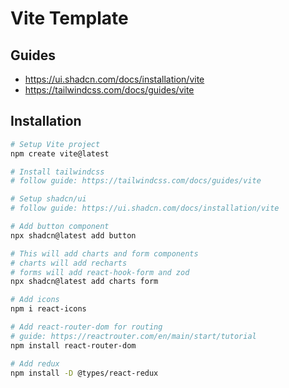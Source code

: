 # Vite Template

## Guides

- https://ui.shadcn.com/docs/installation/vite
- https://tailwindcss.com/docs/guides/vite

## Installation

```bash
# Setup Vite project
npm create vite@latest

# Install tailwindcss
# follow guide: https://tailwindcss.com/docs/guides/vite

# Setup shadcn/ui
# follow guide: https://ui.shadcn.com/docs/installation/vite

# Add button component
npx shadcn@latest add button

# This will add charts and form components
# charts will add recharts
# forms will add react-hook-form and zod
npx shadcn@latest add charts form

# Add icons
npm i react-icons

# Add react-router-dom for routing
# guide: https://reactrouter.com/en/main/start/tutorial
npm install react-router-dom

# Add redux
npm install -D @types/react-redux
```
